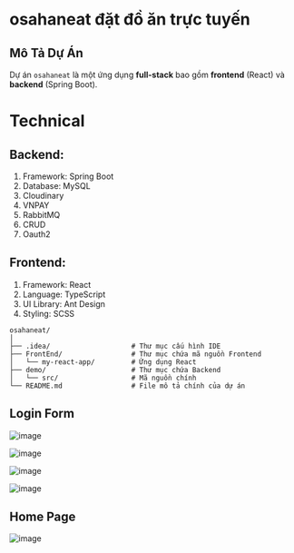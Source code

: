 # osahaneat đặt đồ ăn trực tuyến

## Mô Tả Dự Án
Dự án `osahaneat` là một ứng dụng **full-stack** bao gồm **frontend** (React) và **backend** (Spring Boot).

# Technical

## Backend:

1. Framework: Spring Boot
2. Database: MySQL
3. Cloudinary
4. VNPAY
5. RabbitMQ
6. CRUD
7. Oauth2
## Frontend:

1. Framework: React
2. Language: TypeScript
3. UI Library: Ant Design
4. Styling: SCSS

```plaintext
osahaneat/
│
├── .idea/                    # Thư mục cấu hình IDE
├── FrontEnd/                 # Thư mục chứa mã nguồn Frontend
│   └── my-react-app/         # Ứng dụng React
├── demo/                     # Thư mục chứa Backend
│   └── src/                  # Mã nguồn chính
└── README.md                 # File mô tả chính của dự án
```
## Login Form
![image](https://github.com/user-attachments/assets/3cf71505-eee7-493b-a735-030669641d76)


![image](https://github.com/user-attachments/assets/db74d2fd-6078-4d13-8d7d-dcafb584692b)


![image](https://github.com/user-attachments/assets/05e2816c-ab26-41e9-90b6-c7454370a9b4)

![image](https://github.com/user-attachments/assets/f01896bf-be79-4e98-b8e6-72e0b9d84bb6)


## Home Page
![image](https://github.com/user-attachments/assets/3c2ffd84-3859-4695-b091-589b6a622f15)



